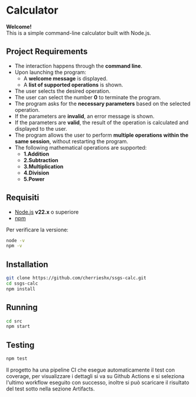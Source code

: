 # Calculator

**Welcome!**  
This is a simple command-line calculator built with Node.js.

##  Project Requirements

- The interaction happens through the **command line**.
- Upon launching the program:
  - A **welcome message** is displayed.
  - A **list of supported operations** is shown.
- The user selects the desired operation.
- The user can select the number **0** to terminate the program.
- The program asks for the **necessary parameters** based on the selected operation.
- If the parameters are **invalid**, an error message is shown.
- If the parameters are **valid**, the result of the operation is calculated and displayed to the user.
- The program allows the user to perform **multiple operations within the same session**, without restarting the program.
- The following mathematical operations are supported:
  - **1.Addition**
  - **2.Subtraction**
  - **3.Multiplication**
  - **4.Division**
  - **5.Power**

## Requisiti

- [Node.js](https://nodejs.org/) **v22.x** o superiore
- [npm](https://www.npmjs.com/)

Per verificare la versione:
```bash
node -v
npm -v
```

##  Installation 

```bash
git clone https://github.com/cherrieshx/ssgs-calc.git
cd ssgs-calc
npm install
```

## Running

```bash
cd src
npm start
```

## Testing

```bash
npm test
```
Il progetto ha una pipeline CI che esegue automaticamente il test con coverage, per visualizzare i dettagli si va su Github Actions e si seleziona
l'ultimo workflow eseguito con successo, inoltre si può scaricare il risultato del test sotto nella sezione Artifacts.


